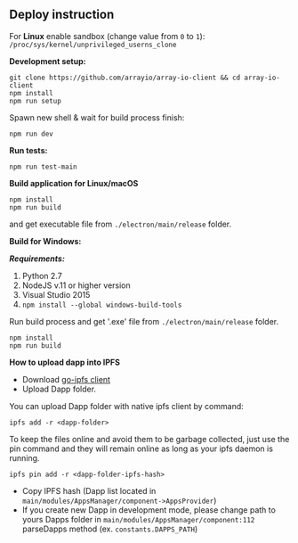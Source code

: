 ## Deploy instruction

For **Linux** enable sandbox (change value from `0` to `1`): `/proc/sys/kernel/unprivileged_userns_clone`

**Development setup:**
```
git clone https://github.com/arrayio/array-io-client && cd array-io-client
npm install
npm run setup
```
Spawn new shell & wait for build process finish:
```
npm run dev
```

**Run tests:**
```
npm run test-main
```

**Build application for Linux/macOS**

```
npm install
npm run build
```
and get executable file from `./electron/main/release` folder.


**Build for Windows:**

***Requirements:***
1. Python 2.7
2. NodeJS v.11 or higher version
3. Visual Studio 2015
4. ```npm install --global windows-build-tools```

Run build process and get '.exe' file from ```./electron/main/release``` folder.
```
npm install
npm run build
```




**How to upload dapp into IPFS**
- Download <a href="https://github.com/ipfs/go-ipfs">go-ipfs client</a>
- Upload Dapp folder.
 
You can upload Dapp folder with native ipfs client by command:

```ipfs add -r <dapp-folder>```

To keep the files online and avoid them to be garbage collected, just use the pin command and they will remain online as long as your ipfs daemon is running.

```ipfs pin add -r <dapp-folder-ipfs-hash>```

- Copy IPFS hash (Dapp list located in ```main/modules/AppsManager/component->AppsProvider```)
- If you create new Dapp in development mode, please change path to yours Dapps folder in ```main/modules/AppsManager/component:112``` parseDapps method (ex. ```constants.DAPPS_PATH```)

